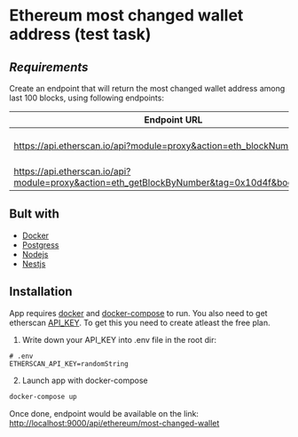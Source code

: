 # Ethereum most changed wallet address (test task) 

## _Requirements_
Create an endpoint that will return the most changed wallet address among last 100 blocks, using following endpoints:

| Endpoint URL | Description |
| ------ | ------ |
| https://api.etherscan.io/api?module=proxy&action=eth_blockNumber | [GET] Last known block |
| https://api.etherscan.io/api?module=proxy&action=eth_getBlockByNumber&tag=0x10d4f&boolean=true | [GET] Block info |


## Bult with

- [Docker](https://www.docker.com/)
- [Postgress](https://www.postgresql.org/)
- [Nodejs](https://nodejs.dev/)
- [Nestjs](https://nestjs.com/)


## Installation

App requires [docker](https://docs.docker.com/engine/install/) and [docker-compose](https://docs.docker.com/compose/install/) to run.
You also need to get etherscan [API_KEY](https://docs.etherscan.io/getting-started/viewing-api-usage-statistics). To get this you need to create atleast the free plan.

1. Write down your API_KEY into .env file in the root dir:
```
# .env
ETHERSCAN_API_KEY=randomString
```
2. Launch app with docker-compose
```sh
docker-compose up
```

Once done, endpoint would be available on the link: 
[http://localhost:9000/api/ethereum/most-changed-wallet](http://localhost:9000/api/ethereum/most-changed-wallet)